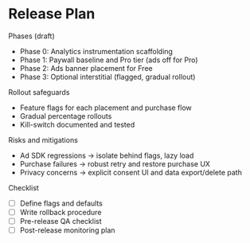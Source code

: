 # Release Plan

Phases (draft)
- Phase 0: Analytics instrumentation scaffolding
- Phase 1: Paywall baseline and Pro tier (ads off for Pro)
- Phase 2: Ads banner placement for Free
- Phase 3: Optional interstitial (flagged, gradual rollout)

Rollout safeguards
- Feature flags for each placement and purchase flow
- Gradual percentage rollouts
- Kill-switch documented and tested

Risks and mitigations
- Ad SDK regressions -> isolate behind flags, lazy load
- Purchase failures -> robust retry and restore purchase UX
- Privacy concerns -> explicit consent UI and data export/delete path

Checklist
- [ ] Define flags and defaults
- [ ] Write rollback procedure
- [ ] Pre-release QA checklist
- [ ] Post-release monitoring plan